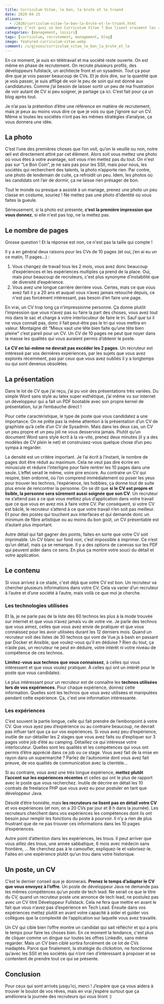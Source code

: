 ```yaml
---
title: Curriculum Vitae, le bon, la brute et le truand
date: 2020-04-15
aliases:
  - /2020/curriculum-vitae-le-bon-la-brute-et-le-truant.html
summary: C’est quoi un bon Curriculum Vitae ? Que lisent vraiment les recruteurs sur vos CV ? Quelques conseils pour épargner la santé mentale des chasseurs de talents.
categories: [management, loisirs]
tags: [curriculum, recrutement, management, blog]
image: featured-curriculum-vitae.webp
comment: /s/gjvoos/curriculum_vitae_le_bon_la_brute_et_le
---
```


En ce moment, je suis en télétravail et ma société reste ouverte. On est même en phase de recrutement. On recrute plusieurs profils, des développeurs fullstack, un architecte front et un sysadmin. Tout ça pour dire que je vois passer beaucoup de CVs. Et je dois dire, sur la quantité que je vois passer, je suis affligé de voir le peu de soin qui est donné aux candidatures. Comme j’ai besoin de laisser sortir un peu de ma frustration de voir autant de CV si peu soigner, je partage ça ici. C’est fait pour ça un blog après tout.

Je n’ai pas la prétention d’être une référence en matière de recrutement, mais je peux au moins vous dire ce que je vois ou que j’ignore sur un CV. Même si toutes les sociétés n’ont pas les mêmes stratégies d’analyse, ça vous donnera une idée.

## La photo

C’est l’une des premières choses que l’on voit, qu’on le veuille ou non, notre œil est directement attiré par cet élément. Alors soit vous mettez une photo où vous êtes à votre avantage, soit vous n’en mettez pas du tout. On n'est pas sur “Le Bon Coin”, je ne sais pas pour les SSII, mais pour nous, les sociétés qui recherchent des talents, la photo n’apporte rien. Par contre, une photo de lendemain de cuite, ça refroidit un peu. Idem, les photos où les candidats ont l’air de dormir, ça ne laisse rien présager de bon.

Tout le monde ou presque a assisté à un mariage, prenez une photo un peu classe en costume, souriez ! Ne mettez pas une photo d’identité où vous faites la gueule.

Sérieusement, si la photo est présente, **c’est la première impression que vous donnez**, si elle n'est pas top, ne la mettez pas.

## Le nombre de pages

Grosse question ! Et la réponse est non, ce n'est pas la taille qui compte !

Il y a en général deux raisons pour les CVs de 10 pages (et oui, j’en ai eu un ce matin, 11 pages…) :

1. Vous changez de travail tous les 2 mois, vous avez donc beaucoup d’expériences et les expériences multiples ça prend de la place. Oui, mais pour beaucoup de recruteurs, c'est plus synonyme d’instabilité que de diversité d’expérience.
2. Vous avez une longue carrière derrière vous. Certes, mais ce que vous avez fait il y a 20 ans et auquel vous n’avez jamais retouché depuis, ce n'est pas forcément intéressant, pas besoin d’en faire une page.

En vrai, un CV trop long ça n’impressionne personne. Ça donne plutôt l’impression que vous n’avez pas su faire la part des choses, vous avez tout mis dans le sac et charge à votre interlocuteur de faire le tri. Sauf que lui il ne vous connaît pas, donc il fait peut-être pas le tri qui vous mettra en valeur. Montaigne dit “Mieux vaut une tête bien faite qu’une tête bien pleine” c’est pareil pour un CV. Un CV de 10 pages ne peut que noyer dans la masse les qualités qui vous auraient permis d’obtenir le poste.

**Le CV en lui-même ne devrait pas excéder les 2 pages**. Un recruteur est intéressé par vos dernières expériences, par les sujets que vous avez explorés récemment, pas par ceux que vous avez oubliés il y a longtemps ou qui sont devenus obsolètes.

## La présentation

Dans le lot de CV que j’ai reçu, j’ai pu voir des présentations très variées. Du simple Word sans style au latex super esthétique, j’ai même vu sur internet un développeur qui a fait un PDF bootable avec son propre kernel de présentation, lui je l’embauche direct !

Pour cette caractéristique, le type de poste que vous candidatez a une importance. On ne prête pas la même attention à la présentation d’un CV de graphiste qu’à celle d’un CV de Sysadmin. Mais dans les deux cas, un CV un peu propre et un peu joli ne vous desservira jamais. Plutôt qu’un document Word sans style écrit à la va-vite, prenez deux minutes (il y a des modèles de CV plein le net) et construisez-vous quelque chose d’un peu sympa à regarder.

La densité est un critère important. Je l’ai écrit à l’instant, le nombre de pages doit être réduit au maximum. Cela ne veut pas dire écrire en minuscule et réduire l’interligne pour faire rentrer les 10 pages dans une seule. L’effet serait le même, voire pire encore. Au contraire un CV qui respire, bien ordonné, où l’on comprend immédiatement où poser les yeux pour trouver les technos, l’expérience, les hobbies, ça donne tout de suite plus envie de rencontrer la personne. On se dit que **si le CV est propre et lisible, la personne sera sûrement aussi soignée que son CV**.
Un recruteur ne s’attend pas a ce que vous mettiez plus d’application dans votre travail que ce que vous en avez mis à faire votre CV. Par conséquent, si votre CV est bâclé, le recruteur s’attend à ce que votre travail n’en soit pas meilleur. Et pour des postes qui touchent aux interfaces et qui demande donc un minimum de fibre artistique ou au moins du bon goût, un CV présentable est d’autant plus important.

Autre détail qui fait gagner des points, faites en sorte que votre CV soit imprimable. Un CV blanc sur fond noir, c’est impossible à imprimer. Ce n’est qu’un détail, mais ça se remarque. Il y a des options de canevas sur les PDF qui peuvent aider dans ce sens. En plus ça montre votre souci du détail et votre application.

## Le contenu

Si vous arrivez à ce stade, c'est déjà que votre CV est bon. Un recruteur va chercher plusieurs informations dans votre CV. Cela va varier d’un recruteur à l’autre et d’une société à l’autre, mais voilà ce que moi je cherche.

### Les technologies utilisées

Et là, je ne parle pas de la liste des 60 technos les plus à la mode trouvée sur internet et que vous n’avez jamais vu de votre vie. Je parle des technos que vous aimez, celles que vous avez envie de pratiquer et que vous connaissez pour les avoir utilisées durant les 12 derniers mois. Quand un recruteur voit des listes de 30 technos qui vont de Vue.js à bash en passant par Docker et Ansible, que voulez-vous qu’il en déduise ? Rien du tout, ça n’aide pas, un recruteur ne peut en déduire, votre intérêt ni votre niveau de compétence de ces technos.

**Limitez-vous aux technos que vous connaissez**, à celles qui vous intéressent et que vous voulez pratiquer. À celles qui ont un intérêt pour le poste que vous candidatez.

Le plus intéressant pour un recruteur est de connaître les **technos utilisées lors de vos expériences**. Pour chaque expérience, donnez cette information. Quelles sont les technos que vous avez utilisées et manipulées pendant cette expérience. Ça, c'est une information intéressante.

### Les expériences

C’est souvent la partie longue, celle qui fait prendre de l’embonpoint à votre CV. 
Que vous ayez peu d’expérience ou au contraire beaucoup, ne devrait pas influer tant que ça sur vos expériences.
Si vous avez peu d’expérience, inutile de sur-détailler les 2 stages que vous avez faits ou d’expliquer sur 3 pages votre job d’été au camping. Détaillez ce qui intéresse votre interlocuteur. Quelles sont les qualités et les compétences qui vous ont permis d’être apprécié dans ce job ou ce stage. Vous avez fait de la mise en rayon dans un supermarché ? Parlez de l’autonomie dont vous avez fait preuve, de vos qualités de communication avec la clientèle...

Si au contraire, vous avez une très longue expérience, **mettez plutôt l’accent sur les expériences récentes** et celles qui ont le plus de rapport avec le poste que vous recherchez. Inutile de décrire en détail les 10 contrats de freelance PHP que vous avez eu pour postuler en tant que développeur Java.

Désolé d’être honnête, mais **les recruteurs ne lisent pas en détail votre CV** et vos expériences (et non, on a 20 CVs par jour et 8 h dans la journée). Les recruteurs cherchent dans vos expériences les compétences dont ils ont besoin pour remplir les fonctions du poste à pourvoir. Il n’y a rien de plus frustrant que de ne pas trouver ces informations dans les 10 pages d’expériences.

Autre point d’attention dans les expériences, les trous. Il peut arriver que vous aillez des trous, une année sabbatique, 6 mois avec médecin sans frontière, ... Ne cherchez pas à le camoufler, expliquez-le et valorisez-le. Faites en une expérience plutôt qu’un trou dans votre historique.

## Un poste, un CV

C’est le dernier conseil que je donnerais. **Prenez le temps d’adapter le CV que vous envoyez à l’offre**. Un poste de développeur Java ne demande pas les mêmes compétences qu’un poste de tech lead. Ne serait ce que le titre du CV, quand un recruteur poste une annonce de tech lead, ne postulez pas avec un CV titré Développeur Fullstack. Cela ne fera que mettre en avant le fait que vous n’avez pas d’expérience en Tech Lead. 
Ensuite dans vos expériences mettez plutôt en avant votre capacité à aider et guider vos collègues que la complexité de l’application sur laquelle vous avez travaillé.

Un CV qui cible bien l’offre montre un candidat qui sait réfléchir et qui a pris le temps pour faire les choses bien. En ce moment la tendance, c'est plus de cliquer comme un dingue sur toutes les offres LinkedIn, sans même regarder. Mais un CV bien ciblé sortira forcément de ce lot de CVs inadaptés. Parce que finalement, la stratégie du clickotron, ne fonctionne qu’avec les SSII et les sociétés qui n’ont rien d’intéressant à proposer et se contentent de prendre tout ce qui se présente.

## Conclusion

Pour ceux qui sont arrivés jusqu’ici, merci ! J’espère que ça vous aidera à trouver le boulot de vos rêves, mais en vrai j’espère surtout que ça améliorera la journée des recruteurs qui vous liront :)
